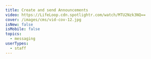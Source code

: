 ```yaml
---
title: Create and send Announcements
video: https://LifeLoop.cdn.spotlightr.com/watch/MTU2Nzk3NQ==
cover: /images/cms/vid-cov-12.jpg
isNew: false
isMobile: false
topics:
  - messaging
userTypes:
  - staff
---
```

